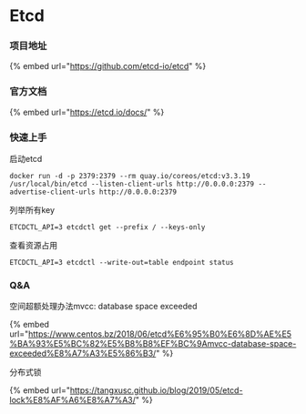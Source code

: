 # Etcd

### 项目地址

{% embed url="https://github.com/etcd-io/etcd" %}

### 官方文档

{% embed url="https://etcd.io/docs/" %}

### 快速上手

启动etcd

```text
docker run -d -p 2379:2379 --rm quay.io/coreos/etcd:v3.3.19 /usr/local/bin/etcd --listen-client-urls http://0.0.0.0:2379 --advertise-client-urls http://0.0.0.0:2379
```

列举所有key

```text
ETCDCTL_API=3 etcdctl get --prefix / --keys-only
```

查看资源占用

```text
ETCDCTL_API=3 etcdctl --write-out=table endpoint status
```

### Q&A

空间超额处理办法mvcc: database space exceeded

{% embed url="https://www.centos.bz/2018/06/etcd%E6%95%B0%E6%8D%AE%E5%BA%93%E5%BC%82%E5%B8%B8%EF%BC%9Amvcc-database-space-exceeded%E8%A7%A3%E5%86%B3/" %}

分布式锁

{% embed url="https://tangxusc.github.io/blog/2019/05/etcd-lock%E8%AF%A6%E8%A7%A3/" %}



